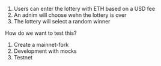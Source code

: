 1. Users can enter the lottery with ETH based on a USD fee 
2. An adnim will choose wehn the lottery is over
3. The lottery will select a random winner 

How do we want to test this? 

1. Create a mainnet-fork
2. Development with mocks
3. Testnet